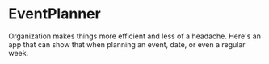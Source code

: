 # EventPlanner
Organization makes things more efficient and less of a headache. Here's an app that can show that when planning an event, date, or even a regular week.
